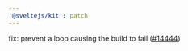 ```yaml
---
'@sveltejs/kit': patch
---
```


fix: prevent a loop causing the build to fail ([#14444](https://github.com/sveltejs/kit/pull/14444))

